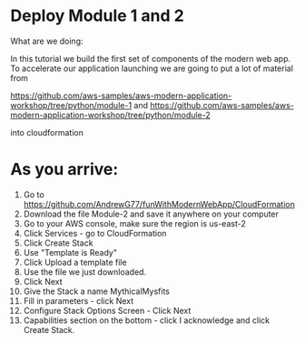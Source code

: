 # Deploy Module 1 and 2

What are we doing: 

In this tutorial we build the first set of components of the modern web app.  To accelerate our application launching we are going to put a lot of material from 

https://github.com/aws-samples/aws-modern-application-workshop/tree/python/module-1  and 
https://github.com/aws-samples/aws-modern-application-workshop/tree/python/module-2

into cloudformation

# As you arrive: 

1. Go to  https://github.com/AndrewG77/funWithModernWebApp/CloudFormation
2. Download the file Module-2 and save it anywhere on your computer
3. Go to your AWS console, make sure the region is us-east-2
4. Click Services - go to CloudFormation
5. Click Create Stack 
6. Use "Template is Ready" 
7. Click Upload a template file
8. Use the file we just downloaded. 
9. Click Next
10. Give the Stack a name MythicalMysfits
11. Fill in parameters  - click Next
12. Configure Stack Options Screen - Click Next
13. Capabilities section on the bottom - click I acknowledge and click Create Stack. 



